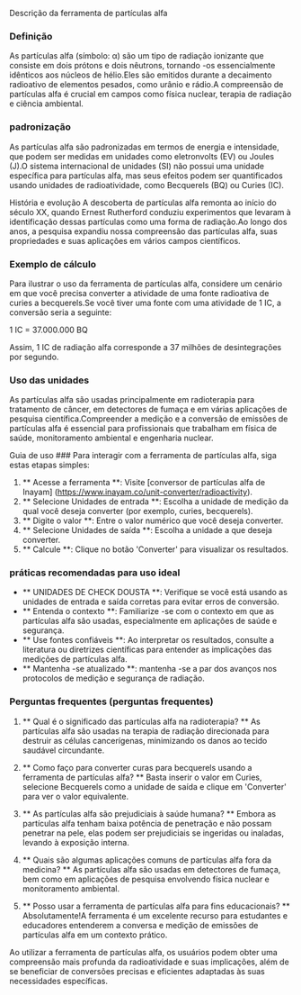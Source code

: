 Descrição da ferramenta de partículas alfa

### Definição
As partículas alfa (símbolo: α) são um tipo de radiação ionizante que consiste em dois prótons e dois nêutrons, tornando -os essencialmente idênticos aos núcleos de hélio.Eles são emitidos durante a decaimento radioativo de elementos pesados, como urânio e rádio.A compreensão de partículas alfa é crucial em campos como física nuclear, terapia de radiação e ciência ambiental.

### padronização
As partículas alfa são padronizadas em termos de energia e intensidade, que podem ser medidas em unidades como eletronvolts (EV) ou Joules (J).O sistema internacional de unidades (SI) não possui uma unidade específica para partículas alfa, mas seus efeitos podem ser quantificados usando unidades de radioatividade, como Becquerels (BQ) ou Curies (IC).

História e evolução
A descoberta de partículas alfa remonta ao início do século XX, quando Ernest Rutherford conduziu experimentos que levaram à identificação dessas partículas como uma forma de radiação.Ao longo dos anos, a pesquisa expandiu nossa compreensão das partículas alfa, suas propriedades e suas aplicações em vários campos científicos.

### Exemplo de cálculo
Para ilustrar o uso da ferramenta de partículas alfa, considere um cenário em que você precisa converter a atividade de uma fonte radioativa de curies a becquerels.Se você tiver uma fonte com uma atividade de 1 IC, a conversão seria a seguinte:

1 IC = 37.000.000 BQ

Assim, 1 IC de radiação alfa corresponde a 37 milhões de desintegrações por segundo.

### Uso das unidades
As partículas alfa são usadas principalmente em radioterapia para tratamento de câncer, em detectores de fumaça e em várias aplicações de pesquisa científica.Compreender a medição e a conversão de emissões de partículas alfa é essencial para profissionais que trabalham em física de saúde, monitoramento ambiental e engenharia nuclear.

Guia de uso ###
Para interagir com a ferramenta de partículas alfa, siga estas etapas simples:

1. ** Acesse a ferramenta **: Visite [conversor de partículas alfa de Inayam] (https://www.inayam.co/unit-converter/radioactivity).
2. ** Selecione Unidades de entrada **: Escolha a unidade de medição da qual você deseja converter (por exemplo, curies, becquerels).
3. ** Digite o valor **: Entre o valor numérico que você deseja converter.
4. ** Selecione Unidades de saída **: Escolha a unidade a que deseja converter.
5. ** Calcule **: Clique no botão 'Converter' para visualizar os resultados.

### práticas recomendadas para uso ideal
- ** UNIDADES DE CHECK DOUSTA **: Verifique se você está usando as unidades de entrada e saída corretas para evitar erros de conversão.
- ** Entenda o contexto **: Familiarize -se com o contexto em que as partículas alfa são usadas, especialmente em aplicações de saúde e segurança.
- ** Use fontes confiáveis ​​**: Ao interpretar os resultados, consulte a literatura ou diretrizes científicas para entender as implicações das medições de partículas alfa.
- ** Mantenha -se atualizado **: mantenha -se a par dos avanços nos protocolos de medição e segurança de radiação.

### Perguntas frequentes (perguntas frequentes)

1. ** Qual é o significado das partículas alfa na radioterapia? **
As partículas alfa são usadas na terapia de radiação direcionada para destruir as células cancerígenas, minimizando os danos ao tecido saudável circundante.

2. ** Como faço para converter curas para becquerels usando a ferramenta de partículas alfa? **
Basta inserir o valor em Curies, selecione Becquerels como a unidade de saída e clique em 'Converter' para ver o valor equivalente.

3. ** As partículas alfa são prejudiciais à saúde humana? **
Embora as partículas alfa tenham baixa potência de penetração e não possam penetrar na pele, elas podem ser prejudiciais se ingeridas ou inaladas, levando à exposição interna.

4. ** Quais são algumas aplicações comuns de partículas alfa fora da medicina? **
As partículas alfa são usadas em detectores de fumaça, bem como em aplicações de pesquisa envolvendo física nuclear e monitoramento ambiental.

5. ** Posso usar a ferramenta de partículas alfa para fins educacionais? **
Absolutamente!A ferramenta é um excelente recurso para estudantes e educadores entenderem a conversa e medição de emissões de partículas alfa em um contexto prático.

Ao utilizar a ferramenta de partículas alfa, os usuários podem obter uma compreensão mais profunda da radioatividade e suas implicações, além de se beneficiar de conversões precisas e eficientes adaptadas às suas necessidades específicas.